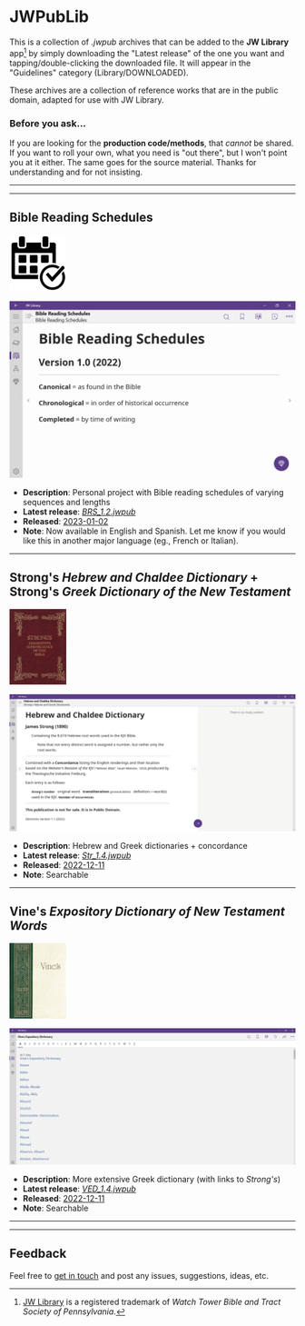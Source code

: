 # JWPubLib

This is a collection of *.jwpub* archives that can be added to the **JW Library** app[^1] by simply downloading the "Latest release" of the one you want and tapping/double-clicking the downloaded file. It will appear in the "Guidelines" category (Library/DOWNLOADED).

These archives are a collection of reference works that are in the public domain, adapted for use with JW Library.

### Before you ask...

If you are looking for the **production code/methods**, that *cannot* be shared. If you want to roll your own, what you need is "out there", but I won't point you at it either. The same goes for the source material. Thanks for understanding and for not insisting.
____
____
## Bible Reading Schedules
<img src="screenshots/BRS.jpg" width="100px">

![preview](screenshots/BRS.gif)

* **Description**: Personal project with Bible reading schedules of varying sequences and lengths
* **Latest release**: [*BRS_1.2.jwpub*](https://github.com/erykjj/jwpublib/releases/tag/BRS_1.2)
* **Released**: [2023-01-02](CHANGELOG.md/#brs_12---2023-01-02)
* **Note**: Now available in English and Spanish. Let me know if you would like this in another major language (eg., French or Italian).

____
## Strong's *Hebrew and Chaldee Dictionary* + Strong's *Greek Dictionary of the New Testament*
<img src="screenshots/Strongs.jpg" width="100px">

![preview](screenshots/Str.gif)

* **Description**: Hebrew and Greek dictionaries + concordance
* **Latest release**: [*Str_1.4.jwpub*](https://github.com/erykjj/jwpublib/releases/tag/Str_1.4)
* **Released**: [2022-12-11](CHANGELOG.md/#str_14---2022-12-11)
* **Note**: Searchable 

____
## Vine's *Expository Dictionary of New Testament Words*
<img src="screenshots/Vines.jpg" width="100px">

![preview](screenshots/VED.gif)

* **Description**: More extensive Greek dictionary (with links to *Strong's*)
* **Latest release**: [*VED_1.4.jwpub*](https://github.com/erykjj/jwpublib/releases/tag/VED_1.4)
* **Released**: [2022-12-11](CHANGELOG.md/#ved_14---2022-12-11)
* **Note**: Searchable
____
____
## Feedback

Feel free to [get in touch](https://github.com/erykjj/jwpublib/issues) and post any issues, suggestions, ideas, etc.

[^1]: [JW Library](https://www.jw.org/en/online-help/jw-library/) is a registered trademark of *Watch Tower Bible and Tract Society of Pennsylvania*.
